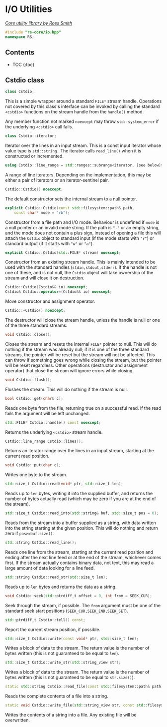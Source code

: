 # I/O Utilities

_[Core utility library by Ross Smith](index.html)_

```c++
#include "rs-core/io.hpp"
namespace RS;
```

## Contents

* TOC
{:toc}

## Cstdio class

```c++
class Cstdio;
```

This is a simple wrapper around a standard `FILE*` stream handle. Operations
not covered by this class's interface can be invoked by calling the standard
`<cstdio>` functions on the stream handle from the `handle()` method.

Any member function not marked `noexcept` may throw `std::system_error` if the
underlying `<cstdio>` call fails.

```c++
class Cstdio::iterator;
```

Iterator over the lines in an input stream. This is a const input iterator
whose value type is `std::string.` The iterator calls `read_line()` when it
is constructed or incremented.

```c++
using Cstdio::line_range = std::ranges::subrange<iterator, [see below]>;
```

A range of line iterators. Depending on the implementation, this may be either
a pair of iterators or an iterator-sentinel pair.

```c++
Cstdio::Cstdio() noexcept;
```

The default constructor sets the internal stream to a null pointer.

```c++
explicit Cstdio::Cstdio(const std::filesystem::path& path,
    const char* mode = "rb");
```

Constructor from a file path and I/O mode. Behaviour is undefined if `mode` is
a null pointer or an invalid mode string. If the path is `"-"` or an empty
string, and the mode does not contain a plus sign, instead of opening a file
this will attach the `Cstdio` object to standard input (if the mode starts
with `"r"`) or standard output (if it starts with `"w"` or `"a"`).

```c++
explicit Cstdio::Cstdio(std::FILE* stream) noexcept;
```

Constructor from an existing stream handle. This is mainly intended to be used
with the standard handles (`stdin,stdout,stderr`). If the handle is not one
of these, and is not null, the `Cstdio` object will take ownership of the
stream and will close it on destruction.

```c++
Cstdio::Cstdio(Cstdio&& io) noexcept;
Cstdio& Cstdio::operator=(Cstdio&& io) noexcept;
```

Move constructor and assignment operator.

```c++
Cstdio::~Cstdio() noexcept;
```

The destructor will close the stream handle, unless the handle is null or one
of the three standard streams.

```c++
void Cstdio::close();
```

Closes the stream and resets the internal `FILE*` pointer to null. This will
do nothing if the stream was already null; if it is one of the three standard
streams, the pointer will be reset but the stream will not be affected. This
can throw if something goes wrong while closing the stream, but the pointer
will be reset regardless. Other operations (destructor and assignment
operator) that close the stream will ignore errors while closing.

```c++
void Cstdio::flush();
```

Flushes the stream. This will do nothing if the stream is null.

```c++
bool Cstdio::get(char& c);
```

Reads one byte from the file, returning true on a successful read. If the read
fails the argument will be left unchanged.

```c++
std::FILE* Cstdio::handle() const noexcept;
```

Returns the underlying `<cstdio>` stream handle.

```c++
Cstdio::line_range Cstdio::lines();
```

Returns an iterator range over the lines in an input stream, starting at the
current read position.

```c++
void Cstdio::put(char c);
```

Writes one byte to the stream.

```c++
std::size_t Cstdio::read(void* ptr, std::size_t len);
```

Reads up to `len` bytes, writing it into the supplied buffer, and returns the
number of bytes actually read (which may be zero if you are at the end of the
stream).

```c++
std::size_t Cstdio::read_into(std::string& buf, std::size_t pos = 0);
```

Reads from the stream into a buffer supplied as a string, with data written
into the string starting at the given position. This will do nothing and
return zero if `pos>=buf.size().`

```c++
std::string Cstdio::read_line();
```

Reads one line from the stream, starting at the current read position and
ending after the next line feed or at the end of the stream, whichever comes
first. If the stream actually contains binary data, not text, this may read a
large amount of data looking for a line feed.

```c++
std::string Cstdio::read_str(std::size_t len);
```

Reads up to `len` bytes and returns the data as a string.

```c++
void Cstdio::seek(std::ptrdiff_t offset = 0, int from = SEEK_CUR);
```

Seek through the stream, if possible. The `from` argument must be one of the
standard seek start positions (`SEEK_CUR,SEEK_END,SEEK_SET`).

```c++
std::ptrdiff_t Cstdio::tell() const;
```

Report the current stream position, if possible.

```c++
std::size_t Cstdio::write(const void* ptr, std::size_t len);
```

Writes a block of data to the stream. The return value is the number of bytes
written (this is not guaranteed to be equal to `len`).

```c++
std::size_t Cstdio::write_str(std::string_view str);
```

Writes a block of data to the stream. The return value is the number of bytes
written (this is not guaranteed to be equal to `str.size()`).

```c++
static std::string Cstdio::read_file(const std::filesystem::path& path);
```

Reads the complete contents of a file into a string.

```c++
static void Cstdio::write_file(std::string_view str, const std::filesystem::path& path);
```

Writes the contents of a string into a file. Any existing file will be
overwritten.
